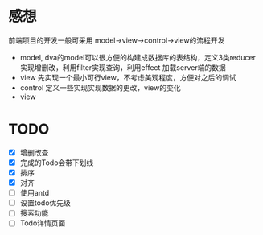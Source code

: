 # 感想

前端项目的开发一般可采用 model->view->control->view的流程开发
+ model, dva的model可以很方便的构建成数据库的表结构，定义3类reducer实现增删改，利用filter实现查询，利用effect 加载server端的数据
+ view 先实现一个最小可行view，不考虑美观程度，方便对之后的调试
+ control 定义一些实现实现数据的更改，view的变化
+ view 

# TODO
+[x] 增删改查
+[x] 完成的Todo会带下划线
+[x] 排序
+[x] 对齐
+[ ] 使用antd
+[ ] 设置todo优先级
+[ ] 搜索功能
+[ ] Todo详情页面
